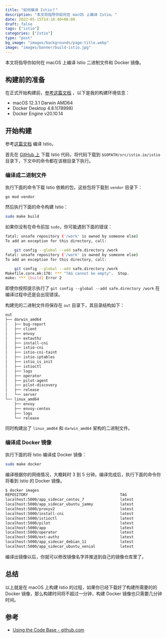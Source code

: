 ```yaml
---
title: "如何编译 Istio？"
description: "本文将指导你如何在 macOS 上编译 Istio。"
date: 2022-05-15T14:18:40+08:00
draft: false
tags: ["istio"]
categories: ["Istio"]
type: "post"
bg_image: "images/backgrounds/page-title.webp"
image: "images/banner/build-istio.jpg"
---
```


本文将指导你如何在 macOS 上编译 Istio 二进制文件和 Docker 镜像。

## 构建前的准备

在正式开始构建前，[参考这篇文档](https://github.com/istio/istio/wiki/Preparing-for-Development-Mac) ，以下是我的构建环境信息：

- macOS 12.3.1 Darwin AMD64
- Docker Desktop 4.8.1(78998)
- Docker Engine v20.10.14

## 开始构建

参考[这篇文档](https://github.com/istio/istio/wiki/Using-the-Code-Base) 编译 Istio。

首先在 [GitHub 上](https://github.com/istio/istio) 下载 Istio 代码，将代码下载到 `$GOPATH/src/istio.io/istio` 目录下，下文中的命令都在该根目录下执行。

### 编译成二进制文件

执行下面的命令下载 Istio 依赖的包，这些包将下载到 `vendor` 目录下：

```bash
go mod vendor
```

然后执行下面的命令构建 Istio：

```bash
sudo make build
```

如果你没有在命令前加 `sudo`，你可能遇到下面的错误：

```bash
fatal: unsafe repository ('/work' is owned by someone else)
To add an exception for this directory, call:

	git config --global --add safe.directory /work
fatal: unsafe repository ('/work' is owned by someone else)
To add an exception for this directory, call:

	git config --global --add safe.directory /work
Makefile.core.mk:170: *** "TAG cannot be empty".  Stop.
make: *** [build] Error 2
```

即使你按照提示执行了 `git config --global --add safe.directory /work` 在编译过程中还是会出现错误。

构建完的二进制文件将保存在 `out` 目录下，其目录结构如下：

```bash
out
├── darwin_amd64
│   ├── bug-report
│   ├── client
│   ├── envoy
│   ├── extauthz
│   ├── install-cni
│   ├── istio-cni
│   ├── istio-cni-taint
│   ├── istio-iptables
│   ├── istio_is_init
│   ├── istioctl
│   ├── logs
│   ├── operator
│   ├── pilot-agent
│   ├── pilot-discovery
│   ├── release
│   └── server
└── linux_amd64
    ├── envoy
    ├── envoy-centos
    ├── logs
    └── release
```

同时构建出了 `linux_amd64` 和 `darwin_amd64` 架构的二进制文件。

### 编译成 Docker 镜像

执行下面的将 Istio 编译成 Docker 镜像：

```bash
sudo make docker
```

编译根据你的网络情况，大概耗时 3 到 5 分钟。编译完成后，执行下面的命令你将看到 Istio 的 Docker 镜像。

```bash
$ docker images
REPOSITORY                                         TAG                          IMAGE ID       CREATED              SIZE
localhost:5000/app_sidecar_centos_7                latest                       2044037df94b   51 seconds ago       524MB
localhost:5000/app_sidecar_ubuntu_jammy            latest                       5d8ae5ed55b7   About a minute ago   362MB
localhost:5000/proxyv2                             latest                       d4679412385f   About a minute ago   243MB
localhost:5000/install-cni                         latest                       78f46d5771d2   About a minute ago   270MB
localhost:5000/istioctl                            latest                       c38130a5adc8   About a minute ago   190MB
localhost:5000/pilot                               latest                       2aa9185ec202   About a minute ago   190MB
localhost:5000/app                                 latest                       473adafaeb8d   About a minute ago   188MB
localhost:5000/operator                            latest                       9ac1fedcdd12   About a minute ago   191MB
localhost:5000/ext-authz                           latest                       1fb5aaf20791   About a minute ago   117MB
localhost:5000/app_sidecar_debian_11               latest                       61376a02b95d   2 minutes ago        407MB
localhost:5000/app_sidecar_ubuntu_xenial           latest                       7e8efe666611   2 minutes ago        418MB
```

编译出镜像以后，你就可以修改镜像名字并推送到自己的镜像仓库里了。

## 总结

以上就是在 macOS 上构建 Istio 的过程，如果你已经下载好了构建所需要的的 Docker 镜像，那么构建时间将不超过一分钟，构建 Docker 镜像也只需要几分钟时间。

## 参考

- [Using the Code Base - github.com](https://github.com/istio/istio/wiki/Using-the-Code-Base)
